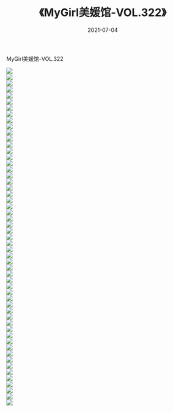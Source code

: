 ﻿---
layout: post
title:  《MyGirl美媛馆-VOL.322》
date:   2021-07-04
img: http://img.660000.xyz/Sharelink/网络美图/2021/MyGirl美媛馆-VOL.322/000.jpg
categories: [美女, 清纯, 唯美]
---

MyGirl美媛馆-VOL.322

  ![](http://img.660000.xyz/Sharelink/网络美图/2021/MyGirl美媛馆-VOL.322/001.jpg) <br> ![](http://img.660000.xyz/Sharelink/网络美图/2021/MyGirl美媛馆-VOL.322/002.jpg) <br> ![](http://img.660000.xyz/Sharelink/网络美图/2021/MyGirl美媛馆-VOL.322/003.jpg) <br> ![](http://img.660000.xyz/Sharelink/网络美图/2021/MyGirl美媛馆-VOL.322/004.jpg) <br> ![](http://img.660000.xyz/Sharelink/网络美图/2021/MyGirl美媛馆-VOL.322/005.jpg) <br> ![](http://img.660000.xyz/Sharelink/网络美图/2021/MyGirl美媛馆-VOL.322/006.jpg) <br> ![](http://img.660000.xyz/Sharelink/网络美图/2021/MyGirl美媛馆-VOL.322/007.jpg) <br> ![](http://img.660000.xyz/Sharelink/网络美图/2021/MyGirl美媛馆-VOL.322/008.jpg) <br> ![](http://img.660000.xyz/Sharelink/网络美图/2021/MyGirl美媛馆-VOL.322/009.jpg) <br> ![](http://img.660000.xyz/Sharelink/网络美图/2021/MyGirl美媛馆-VOL.322/010.jpg) <br> ![](http://img.660000.xyz/Sharelink/网络美图/2021/MyGirl美媛馆-VOL.322/011.jpg) <br> ![](http://img.660000.xyz/Sharelink/网络美图/2021/MyGirl美媛馆-VOL.322/012.jpg) <br> ![](http://img.660000.xyz/Sharelink/网络美图/2021/MyGirl美媛馆-VOL.322/013.jpg) <br> ![](http://img.660000.xyz/Sharelink/网络美图/2021/MyGirl美媛馆-VOL.322/014.jpg) <br> ![](http://img.660000.xyz/Sharelink/网络美图/2021/MyGirl美媛馆-VOL.322/015.jpg) <br> ![](http://img.660000.xyz/Sharelink/网络美图/2021/MyGirl美媛馆-VOL.322/016.jpg) <br> ![](http://img.660000.xyz/Sharelink/网络美图/2021/MyGirl美媛馆-VOL.322/017.jpg) <br> ![](http://img.660000.xyz/Sharelink/网络美图/2021/MyGirl美媛馆-VOL.322/018.jpg) <br> ![](http://img.660000.xyz/Sharelink/网络美图/2021/MyGirl美媛馆-VOL.322/019.jpg) <br> ![](http://img.660000.xyz/Sharelink/网络美图/2021/MyGirl美媛馆-VOL.322/020.jpg) <br> ![](http://img.660000.xyz/Sharelink/网络美图/2021/MyGirl美媛馆-VOL.322/021.jpg) <br> ![](http://img.660000.xyz/Sharelink/网络美图/2021/MyGirl美媛馆-VOL.322/022.jpg) <br> ![](http://img.660000.xyz/Sharelink/网络美图/2021/MyGirl美媛馆-VOL.322/023.jpg) <br> ![](http://img.660000.xyz/Sharelink/网络美图/2021/MyGirl美媛馆-VOL.322/024.jpg) <br> ![](http://img.660000.xyz/Sharelink/网络美图/2021/MyGirl美媛馆-VOL.322/025.jpg) <br> ![](http://img.660000.xyz/Sharelink/网络美图/2021/MyGirl美媛馆-VOL.322/026.jpg) <br> ![](http://img.660000.xyz/Sharelink/网络美图/2021/MyGirl美媛馆-VOL.322/027.jpg) <br> ![](http://img.660000.xyz/Sharelink/网络美图/2021/MyGirl美媛馆-VOL.322/028.jpg) <br> ![](http://img.660000.xyz/Sharelink/网络美图/2021/MyGirl美媛馆-VOL.322/029.jpg) <br> ![](http://img.660000.xyz/Sharelink/网络美图/2021/MyGirl美媛馆-VOL.322/030.jpg) <br> ![](http://img.660000.xyz/Sharelink/网络美图/2021/MyGirl美媛馆-VOL.322/031.jpg) <br> ![](http://img.660000.xyz/Sharelink/网络美图/2021/MyGirl美媛馆-VOL.322/032.jpg) <br> ![](http://img.660000.xyz/Sharelink/网络美图/2021/MyGirl美媛馆-VOL.322/033.jpg) <br> ![](http://img.660000.xyz/Sharelink/网络美图/2021/MyGirl美媛馆-VOL.322/034.jpg) <br> ![](http://img.660000.xyz/Sharelink/网络美图/2021/MyGirl美媛馆-VOL.322/035.jpg) <br> ![](http://img.660000.xyz/Sharelink/网络美图/2021/MyGirl美媛馆-VOL.322/036.jpg) <br> ![](http://img.660000.xyz/Sharelink/网络美图/2021/MyGirl美媛馆-VOL.322/037.jpg) <br> ![](http://img.660000.xyz/Sharelink/网络美图/2021/MyGirl美媛馆-VOL.322/038.jpg) <br> ![](http://img.660000.xyz/Sharelink/网络美图/2021/MyGirl美媛馆-VOL.322/039.jpg) <br> ![](http://img.660000.xyz/Sharelink/网络美图/2021/MyGirl美媛馆-VOL.322/040.jpg) <br> ![](http://img.660000.xyz/Sharelink/网络美图/2021/MyGirl美媛馆-VOL.322/041.jpg) <br> ![](http://img.660000.xyz/Sharelink/网络美图/2021/MyGirl美媛馆-VOL.322/042.jpg) <br> ![](http://img.660000.xyz/Sharelink/网络美图/2021/MyGirl美媛馆-VOL.322/043.jpg) <br> ![](http://img.660000.xyz/Sharelink/网络美图/2021/MyGirl美媛馆-VOL.322/044.jpg) <br> ![](http://img.660000.xyz/Sharelink/网络美图/2021/MyGirl美媛馆-VOL.322/045.jpg) <br> ![](http://img.660000.xyz/Sharelink/网络美图/2021/MyGirl美媛馆-VOL.322/046.jpg) <br> ![](http://img.660000.xyz/Sharelink/网络美图/2021/MyGirl美媛馆-VOL.322/047.jpg) <br> ![](http://img.660000.xyz/Sharelink/网络美图/2021/MyGirl美媛馆-VOL.322/048.jpg) <br> ![](http://img.660000.xyz/Sharelink/网络美图/2021/MyGirl美媛馆-VOL.322/049.jpg) <br> ![](http://img.660000.xyz/Sharelink/网络美图/2021/MyGirl美媛馆-VOL.322/050.jpg) <br> ![](http://img.660000.xyz/Sharelink/网络美图/2021/MyGirl美媛馆-VOL.322/051.jpg) <br> ![](http://img.660000.xyz/Sharelink/网络美图/2021/MyGirl美媛馆-VOL.322/052.jpg) <br> ![](http://img.660000.xyz/Sharelink/网络美图/2021/MyGirl美媛馆-VOL.322/053.jpg) <br> ![](http://img.660000.xyz/Sharelink/网络美图/2021/MyGirl美媛馆-VOL.322/054.jpg) <br> ![](http://img.660000.xyz/Sharelink/网络美图/2021/MyGirl美媛馆-VOL.322/055.jpg) <br>